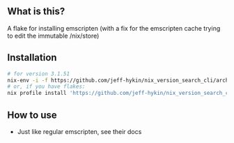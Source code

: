 
<!--                                               -->
<!--                                               -->
<!-- DO NOT EDIT ME; EDIT ./build_helper/readme.md -->
<!--                                               -->
<!--                                               -->

## What is this?

A flake for installing emscripten (with a fix for the emscripten cache trying to edit the immutable /nix/store)

## Installation

```sh
# for version 3.1.51
nix-env -i -f https://github.com/jeff-hykin/nix_version_search_cli/archive/2ed077277c66dbff7f276657f4bc3bb5c23efaf4.tar.gz
# or, if you have flakes:
nix profile install 'https://github.com/jeff-hykin/nix_version_search_cli/archive/2ed077277c66dbff7f276657f4bc3bb5c23efaf4.tar.gz#emscripten'
```

## How to use

- Just like regular emscripten, see their docs
